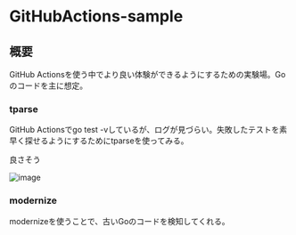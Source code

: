 # GitHubActions-sample

## 概要

GitHub Actionsを使う中でより良い体験ができるようにするための実験場。Goのコードを主に想定。


### tparse
GitHub Actionsでgo test -vしているが、ログが見づらい。失敗したテストを素早く探せるようにするためにtparseを使ってみる。


良さそう

![image](https://github.com/user-attachments/assets/6661f5f7-0775-432c-9fce-e87241cfea83)

### modernize

modernizeを使うことで、古いGoのコードを検知してくれる。
